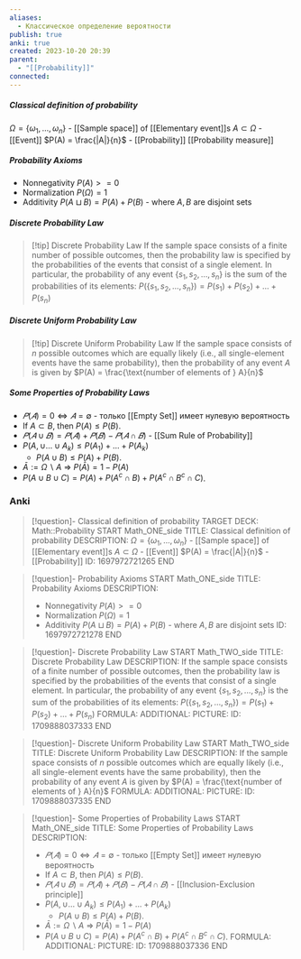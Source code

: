 ```yaml
---
aliases:
  - Классическое определение вероятности
publish: true
anki: true
created: 2023-10-20 20:39
parent:
  - "[[Probability]]"
connected:
---
```

##### Classical definition of probability 
$\Omega = \{\omega_1, ..., \omega_n\}$ - [[Sample space]] of [[Elementary event]]s
$A \subset \Omega$ - [[Event]]
$P(A) = \frac{|A|}{n}$ - [[Probability]] [[Probability measure]]

##### Probability Axioms
- Nonnegativity $P(A) >= 0$
- Normalization $P(\Omega) = 1$
- Additivity $P(A \sqcup B ) = P(A) + P(B)$ -  where $A, B$ are disjoint sets

##### Discrete Probability Law
> [!tip] Discrete Probability Law
If the sample space consists of a finite number of possible outcomes, then the probability law is specified by the probabilities of the events that consist of a single element. In particular, the probability of any event $\{s_1, s_2, \ldots, s_n\}$ is the sum of the probabilities of its elements:
$P(\{s_1, s_2, \ldots, s_n\}) = P(s_1) + P(s_2) + \ldots + P(s_n)$

##### Discrete Uniform Probability Law
> [!tip] Discrete Uniform Probability Law
If the sample space consists of $n$ possible outcomes which are equally likely (i.e., all single-element events have the same probability), then the probability of any event $A$ is given by
$P(A) = \frac{\text{number of elements of } A}{n}$

##### Some Properties of Probability Laws
- $𝑃 (𝐴) = 0 ⇔ 𝐴 = ∅$ - только [[Empty Set]]  имеет нулевую вероятность
- If $A \subset B$, then $P(A) \leq P(B)$.
- $𝑃 (𝐴 ∪ 𝐵) = 𝑃(𝐴)+𝑃(𝐵)−𝑃(𝐴∩𝐵)$ -  [[Sum Rule of Probability]]
- $P(A,\cup...\cup A_k)\leq P(A_1)+...+P(A_k)$
	- $P(A \cup B) \leq P(A) + P(B)$.
- $\bar{A}:=\Omega\backslash A$  =>  $P(\bar{A})=1-P(A)$
- $P(A \cup B \cup C) = P(A) + P(A^c \cap B) + P(A^c \cap B^c \cap C)$.



### Anki
> [!question]- Classical definition of probability
TARGET DECK: Math::Probability
START
Math_ONE_side
TITLE: Classical definition of probability
DESCRIPTION: 
> $\Omega = \{\omega_1, ..., \omega_n\}$ - [[Sample space]] of [[Elementary event]]s
> $A \subset \Omega$ - [[Event]]
> $P(A) = \frac{|A|}{n}$ - [[Probability]]
ID: 1697972721265
END

> [!question]- Probability Axioms
START
Math_ONE_side
TITLE: Probability Axioms
DESCRIPTION: 
> - Nonnegativity $P(A) >= 0$
> - Normalization $P(\Omega) = 1$
> - Additivity $P(A \sqcup B ) = P(A) + P(B)$ -  where $A, B$ are disjoint sets
ID: 1697972721278
END

> [!question]- Discrete Probability Law
START
Math_TWO_side
TITLE: Discrete Probability Law
DESCRIPTION: If the sample space consists of a finite number of possible outcomes, then the probability law is specified by the probabilities of the events that consist of a single element. In particular, the probability of any event $\{s_1, s_2, \ldots, s_n\}$ is the sum of the probabilities of its elements:
> $P(\{s_1, s_2, \ldots, s_n\}) = P(s_1) + P(s_2) + \ldots + P(s_n)$
FORMULA: 
ADDITIONAL:
PICTURE:
ID: 1709888037333
END

> [!question]- Discrete Uniform Probability Law
START
Math_TWO_side
TITLE: Discrete Uniform Probability Law
DESCRIPTION: If the sample space consists of $n$ possible outcomes which are equally likely (i.e., all single-element events have the same probability), then the probability of any event $A$ is given by
> $P(A) = \frac{\text{number of elements of } A}{n}$
FORMULA: 
ADDITIONAL:
PICTURE:
ID: 1709888037335
END

> [!question]- Some Properties of Probability Laws
START
Math_ONE_side
TITLE: Some Properties of Probability Laws
DESCRIPTION: 
> - $𝑃 (𝐴) = 0 ⇔ 𝐴 = ∅$ - только [[Empty Set]]  имеет нулевую вероятность
> - If $A \subset B$, then $P(A) \leq P(B)$.
> - $𝑃 (𝐴 ∪ 𝐵) = 𝑃(𝐴)+𝑃(𝐵)−𝑃(𝐴∩𝐵)$ -  [[Inclusion-Exclusion principle]]
> - $P(A,\cup...\cup A_k)\leq P(A_1)+...+P(A_k)$
> 	- $P(A \cup B) \leq P(A) + P(B)$.
> - $\bar{A}:=\Omega\backslash A$  =>  $P(\bar{A})=1-P(A)$
> - $P(A \cup B \cup C) = P(A) + P(A^c \cap B) + P(A^c \cap B^c \cap C)$.
FORMULA: 
ADDITIONAL:
PICTURE:
ID: 1709888037336
END